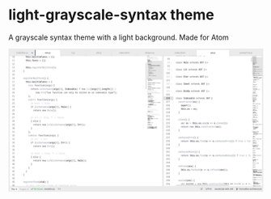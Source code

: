 # light-grayscale-syntax theme

A grayscale syntax theme with a light background. Made for Atom

![screenshot](screenshot.png)
